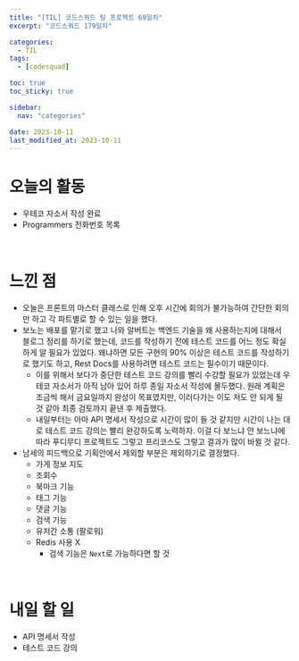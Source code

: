 ```yaml
---
title: "[TIL] 코드스쿼드 팀 프로젝트 69일차"
excerpt: "코드스쿼드 179일차"

categories:
  - TIL
tags:
  - [codesquad]

toc: true
toc_sticky: true

sidebar:
  nav: "categories"

date: 2023-10-11
last_modified_at: 2023-10-11
---
```


# 오늘의 활동

- 우테코 자소서 작성 완료
- Programmers 전화번호 목록

<br>

# 느낀 점

- 오늘은 프론트의 마스터 클래스로 인해 오후 시간에 회의가 불가능하여 간단한 회의만 하고 각 파트별로 할 수 있는 일을 했다.
- 보노는 배포를 맡기로 했고 나와 알버트는 백엔드 기술을 왜 사용하는지에 대해서 블로그 정리를 하기로 했는데, 코드를 작성하기 전에 테스트 코드를 어느 정도 확실하게 알 필요가 있었다. 왜냐하면 모든 구현의 90% 이상은 테스트 코드를 작성하기로 했기도 하고, Rest Docs를 사용하려면 테스트 코드는 필수이기 때문이다.
    - 이를 위해서 보다가 중단한 테스트 코드 강의를 빨리 수강할 필요가 있었는데 우테코 자소서가 아직 남아 있어 하루 종일 자소서 작성에 몰두했다. 원래 계획은 조금씩 해서 금요일까지 완성이 목표였지만, 이러다가는 이도 저도 안 되게 될 것 같아 최종 검토까지 끝낸 후 제출했다.
    - 내일부터는 아마 API 명세서 작성으로 시간이 많이 들 것 같지만 시간이 나는 대로 테스트 코드 강의는 빨리 완강하도록 노력하자. 이걸 다 보느냐 안 보느냐에 따라 푸디무디 프로젝트도 그렇고 프리코스도 그렇고 결과가 많이 바뀔 것 같다.
- 남세의 피드백으로 기획안에서 제외할 부분은 제외하기로 결정했다.
    - 가게 정보 지도
    - 조회수
    - 북마크 기능
    - 태그 기능
    - 댓글 기능
    - 검색 기능
    - 유저간 소통 (팔로워)
    - Redis 사용 X
        - 검색 기능은 `Next`로 가능하다면 할 것

<br>

# 내일 할 일

- API 명세서 작성
- 테스트 코드 강의
